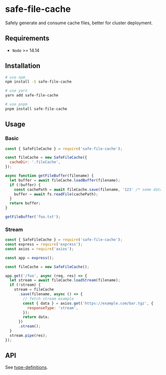 # safe-file-cache

Safely generate and consume cache files, better for cluster deployment.

## Requirements

- `Node` >= 14.14

## Installation

```bash
# use npm
npm install -S safe-file-cache

# use yarn
yarn add safe-file-cache

# use pnpm
pnpm install safe-file-cache
```

## Usage

### Basic

```js
const { SafeFileCache } = require('safe-file-cache');

const fileCache = new SafeFileCache({
  cacheDir: '.fileCache',
});

async function getFileBuffer(filename) {
  let buffer = await fileCache.loadBuffer(filename);
  if (!buffer) {
    const cachePath = await fileCache.save(filename, '123' /* some data... */);
    buffer = await fs.readFile(cachePath);
  }
  return buffer;
}

getFileBuffer('foo.txt');
```

### Stream

```js
const { SafeFileCache } = require('safe-file-cache');
const express = require('express');
const axios = require('axios');

const app = express();

const fileCache = new SafeFileCache();

app.get('/foo', async (req, res) => {
  let stream = await fileCache.loadStream(filename);
  if (!stream) {
    stream = fileCache
      .save(filename, async () => {
        // fetch stream example
        const { data } = axios.get('https://example.com/bar.tgz', {
          responseType: 'stream',
        });
        return data;
      })
      .stream();
  }
  stream.pipe(res);
});
```

## API

See [type-definitions](./src/index.ts).
